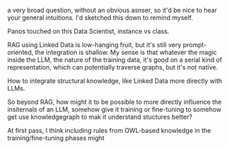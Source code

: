 a very broad question, without an obvious asnser, so it'd be nice to hear your general intuitions.
I'd sketched this down to remind myself.

Panos touched on this Data Scientist, instance vs class.

RAG using Linked Data is low-hanging fruit, but it's still very prompt-oriented, the integration is shallow. My sense is that whatever the magic inside the LLM, the nature of the training data, it's good on a serial kind of representation, which can potentially traverse graphs, but it's not native.

How to integrate structural knowledge, like Linked Data more directly with LLMs.

So beyond RAG, how might it to be possible to more directly influence the insiternals of an LLM, somehow give it training or fine-tuning to somehow get use knowledgegraph to mak it understand stuctures better?

At first pass, I think including rules from OWL-based knowledge in the training/fine-tuning phases might
